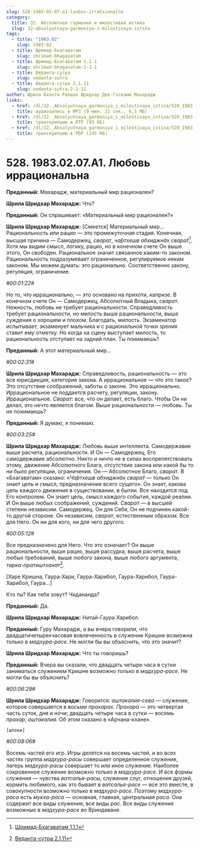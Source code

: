 ```yaml
---
slug: 528-1983-02-07-a1-lyubov-irratsionalna
category:
  title: 32. Абсолютная гармония и милостивая истина
  slug: 32-absolyutnaya-garmoniya-i-milostivaya-istina
tags:
  - title: "1983.02"
    slug: 1983-02
  - title: Шримад-Бхагаватам
    slug: shrimad-bhagavatam
  - title: Шримад-Бхагаватам 1.1.1
    slug: shrimad-bhagavatam-1-1-1
  - title: Веданта-сутра
    slug: vedanta-sutra
  - title: Веданта-сутра 2.1.11
    slug: vedanta-sutra-2-1-11
author: Шрила Бхакти Ракшак Шридхар Дев-Госвами Махарадж
links:
  - href: /dl/32._Absolyutnaya_garmoniya_i_milostivaya_istina/528_1983.02.07.A1_SridharMj_Lubov_irracionalna.mp3
    title: аудиозапись в MP3 (9 мин. 21 сек., 6,5 МБ)
  - href: /dl/32._Absolyutnaya_garmoniya_i_milostivaya_istina/528_1983.02.07.A1_SridharMj_Lubov_irracionalna.rtf
    title: транскрипцию в RTF (93 КБ)
  - href: /dl/32._Absolyutnaya_garmoniya_i_milostivaya_istina/528_1983.02.07.A1_SridharMj_Lubov_irracionalna.pdf
    title: транскрипцию в PDF (145 КБ)
---
```


# 528. 1983.02.07.A1. Любовь иррациональна

**Преданный:** Махарадж, материальный мир рационален?

**Шрила Шридхар Махарадж:** Что?

**Преданный:** Он спрашивает: «Материальный мир рационален?»

**Шрила Шридхар Махарадж:** [Смеется] Материальный мир… Рациональность или рацио — это промежуточная стадия. Конечная, высшая причина — Самодержец, *сварат*, *ча̄ртхешв абхиджн̃ах̣ свара̄т̣*[^_ftn1]. Хотя мы видим смысл, логику, рацио, но в конечном счете Он выше этого, Он свободен. Рациональное значит связанное каким-то законом. Рациональность подразумевает ограниченное, регулируемое неким законом. Мы можем думать: это рационально. Соответственно закону, регуляция, ограничение.

*#00:01:22#*

Но то, что иррационально, — это основано на прихоти, капризе. В конечном счете Он — Самодержец, Абсолютный Владыка, *сварат*. Нежность, любовь не требует рациональности. Справедливость требует рациональности, но милость выше рациональности, выше суждения о хорошем и плохом. Благодать, милость. Экзаменатор испытывает, экзаменует мальчика и с рациональной точки зрения ставит ему отметку. Но когда на сцену выступает милость, то рациональность отступает на задний план. Ты понимаешь?

**Преданный:** А этот материальный мир…

*#00:02:31#*

**Шрила Шридхар Махарадж:** Справедливость, рациональность — это все юрисдикция, категория закона. А иррациональное — что это такое? Это отсутствие соображений, заботы о законе. Это иррационально. Иррациональное не поддается расчету, регуляции, закону. Иррациональное. *Сварат*: все, что он делает, есть благо. Чтобы Он ни делал, это нечто является благом. Выше рациональности — любовь. Ты не понимаешь?

**Преданный:** Я думаю, я понимаю.

*#00:03:25#*

**Шрила Шридхар Махарадж:** Любовь выше интеллекта. Самодержавие выше расчета, рациональности. И Он — Самодержец, Его самодержавие абсолютно. Никто и ничто не в силах воспрепятствовать этому, движение Абсолютного Блага, отсутствие закона или какой бы то ни было регуляции, ограничения. Он — Абсолютное Благо, *сварат*. В «Бхагаватам» сказано: «*Ча̄ртхешв абхиджн̃ах̣ свара̄т̣* — только Он знает цель и смысл, предназначение всего сущего». Он знает, какова цель каждого движения в существовании, в бытии. Все находится под Его контролем. Он знает цель, смысл каждого события, каждой реалии. И Он выше любых соображений, суждений. *Сварат* — в высшей степени независим. Самодержец. Он для Себя, Он не подчинен какой-то другой стороне. Он независим, *сварат*, естественным образом. Все для Него. Он ни для кого, ни для чего другого.

*#00:05:12#*

Все предназначено для Него. Что это означает? Он выше рациональности, выше рацио, выше рассудка, выше расчета, выше любых требований, выше любого закона, выше любого аргумента, *тарка-пратиштханат*[^_ftn2].

[Харе Кришна, Гаура-Хари, Гаура-Харибол, Гаура-Харибол, Гаура-Харибол, Гаура…]

Кто ты? Как тебя зовут? Чидананда?

**Преданный:** Да.

**Шрила Шридхар Махарадж:** Нитай-Гаура Харибол.

**Преданный:** Гуру Махарадж, а вы вчера говорили, что двадцатичетырехчасовая вовлеченность в служение Кришне возможна только в *мадхура-расе*. Не могли бы вы объяснить, что это значит?

**Шрила Шридхар Махарадж:** Что ты говоришь?

**Преданный:** Вчера вы сказали, что двадцать четыре часа в сутки заниматься служением Кришне возможно только в *мадхура-расе*. Не могли бы вы объяснить?

*#00:06:29#*

**Шрила Шридхар Махарадж:** Говорится: *аштакалия-сева* — служение, которое совершается в восьми *прахарах.* *Прахара* — это четвертая часть суток, дня и ночи; двадцать четыре часа в сутки — восемь *прахар*, *аштакалия*. Об этом сказано в «Арчана-кхане».

    [шлоки]

*#00:08:06#*

Восемь частей его игр. Игры делятся на восемь частей, и во всех частях группа *мадхура-расы* совершает определенное служение, лагерь *мадхура-расы* совершает то или иное служение. Наиболее сокровенное служение возможно только в *мадхура-расе*. И все формы служения — чувства *ватсалья-расы*, служение слуг, отношения друзей, кормить любимого, как это бывает в *ватсалья-расе* — все это вместе, в совокупности возможно только в *мадхура-расе*. Поэтому *мадхура-раса* есть *мукха-раса* — основная, главная, центральная *раса*. Она содержит все виды служения, все виды *рас*. Все виды служения возможные в *мадхура-расе* во Вриндаване.



[^_ftn1]: [Шримад-Бхагаватам 1.1.1](../notes/shrimad-bhagavatam/shrimad-bhagavatam-1-1-1.md)

[^_ftn2]: [Веданта-сутра 2.1.11](../notes/vedanta-sutra/vedanta-sutra-2-1-11.md)
